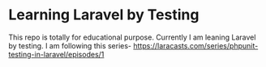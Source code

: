 # Learning Laravel by Testing 

This repo is totally for educational purpose. Currently I am leaning Laravel by testing. I am following this series-
https://laracasts.com/series/phpunit-testing-in-laravel/episodes/1
